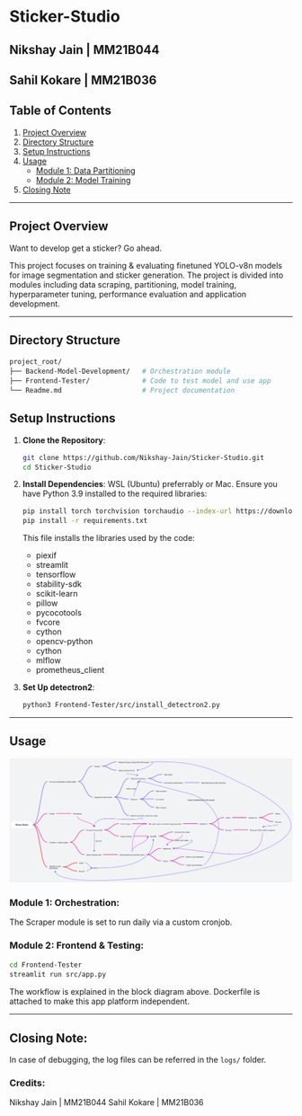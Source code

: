 # Sticker-Studio
## Nikshay Jain | MM21B044
## Sahil Kokare | MM21B036

## Table of Contents
1. [Project Overview](#project-overview)
2. [Directory Structure](#directory-structure)
3. [Setup Instructions](#setup-instructions)
4. [Usage](#usage)
   - [Module 1: Data Partitioning](#module-1-orchestration)
   - [Module 2: Model Training](#frontend-testing)
5. [Closing Note](#closing-note)

---

## Project Overview
Want to develop get a sticker? Go ahead.

This project focuses on training & evaluating finetuned YOLO-v8n models for image segmentation and sticker generation. The project is divided into modules including data scraping, partitioning, model training, hyperparameter tuning, performance evaluation and application development.

---

## Directory Structure

```bash
project_root/
├── Backend-Model-Development/   # Orchestration module
├── Frontend-Tester/             # Code to test model and use app
└── Readme.md                    # Project documentation
```

## Setup Instructions

1. **Clone the Repository**:
   ```bash
   git clone https://github.com/Nikshay-Jain/Sticker-Studio.git
   cd Sticker-Studio
   ```

2. **Install Dependencies**:
   WSL (Ubuntu) preferrably or Mac.
   Ensure you have Python 3.9 installed to the required libraries:
   ```bash
   pip install torch torchvision torchaudio --index-url https://download.pytorch.org/whl/cpu
   pip install -r requirements.txt
   ```
   This file installs the libraries used by the code:
    - piexif
    - streamlit
    - tensorflow
    - stability-sdk
    - scikit-learn
    - pillow
    - pycocotools
    - fvcore
    - cython
    - opencv-python
    - cython
    - mlflow
    - prometheus_client

3. **Set Up detectron2**:
   
   ```bash
   python3 Frontend-Tester/src/install_detectron2.py
   ```
---

## Usage
![alt text](image.png)
### Module 1: Orchestration:
The Scraper module is set to run daily via a custom cronjob.

### Module 2: Frontend & Testing:

```bash
cd Frontend-Tester
streamlit run src/app.py
```
The workflow is explained in the block diagram above.
Dockerfile is attached to make this app platform independent.

---

## Closing Note:
In case of debugging, the log files can be referred in the `logs/` folder.

### Credits:
Nikshay Jain | MM21B044
Sahil Kokare | MM21B036